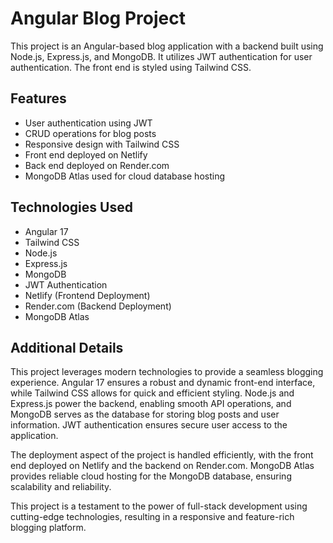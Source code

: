 # Angular Blog Project

This project is an Angular-based blog application with a backend built using Node.js, Express.js, and MongoDB. It utilizes JWT authentication for user authentication. The front end is styled using Tailwind CSS.

## Features

- User authentication using JWT
- CRUD operations for blog posts
- Responsive design with Tailwind CSS
- Front end deployed on Netlify
- Back end deployed on Render.com
- MongoDB Atlas used for cloud database hosting

## Technologies Used

- Angular 17
- Tailwind CSS
- Node.js
- Express.js
- MongoDB
- JWT Authentication
- Netlify (Frontend Deployment)
- Render.com (Backend Deployment)
- MongoDB Atlas

## Additional Details

This project leverages modern technologies to provide a seamless blogging experience. Angular 17 ensures a robust and dynamic front-end interface, while Tailwind CSS allows for quick and efficient styling. Node.js and Express.js power the backend, enabling smooth API operations, and MongoDB serves as the database for storing blog posts and user information. JWT authentication ensures secure user access to the application.

The deployment aspect of the project is handled efficiently, with the front end deployed on Netlify and the backend on Render.com. MongoDB Atlas provides reliable cloud hosting for the MongoDB database, ensuring scalability and reliability.

This project is a testament to the power of full-stack development using cutting-edge technologies, resulting in a responsive and feature-rich blogging platform.

